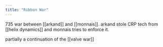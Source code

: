 ```yaml
---
title: "Ribbon War"
---
```


735 war between [[arkand]] and [[monnais]]. arkand stole CRP tech from [[helix dynamics]] and monnais tries to enforce it. 

partially a continuation of the [[valve war]]
